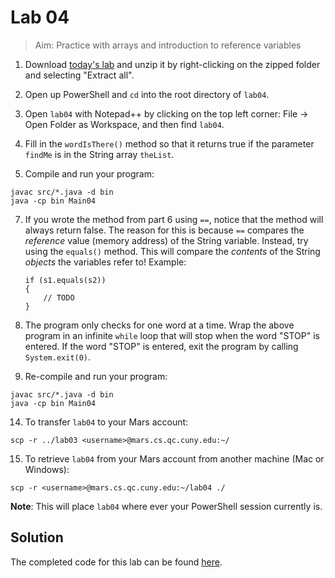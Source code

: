 # Lab 04
> Aim: Practice with arrays and introduction to reference variables

1. Download <a href="/Misc/TODO/lab04.zip" download>today's lab</a> and unzip it by right-clicking on the zipped folder and selecting "Extract all".

2. Open up PowerShell and `cd` into the root directory of `lab04`. 

4. Open `lab04` with Notepad++ by clicking on the top left corner: File -> Open Folder as Workspace, and then find `lab04`.

5. Fill in the `wordIsThere()` method so that it returns true if the parameter `findMe` is in the String array `theList`.

6. Compile and run your program:
```
javac src/*.java -d bin
java -cp bin Main04
```

7. If you wrote the method from part 6 using `==`, notice that the method will always return false. The reason for this is because `==` compares the *reference* value (memory address) of the String variable. Instead, try using the `equals()` method. This will compare the *contents* of the String *objects* the variables refer to! Example:

    ```
    if (s1.equals(s2))
    {
        // TODO
    }
    ```

8. The program only checks for one word at a time. Wrap the above program in an infinite `while` loop that will stop when the word "STOP" is entered. If the word "STOP" is entered, exit the program by calling `System.exit(0)`.

9. Re-compile and run your program:
```
javac src/*.java -d bin
java -cp bin Main04
```

14. To transfer `lab04` to your Mars account:
```
scp -r ../lab03 <username>@mars.cs.qc.cuny.edu:~/
```

15. To retrieve `lab04` from your Mars account from another machine (Mac or Windows):
```
scp -r <username>@mars.cs.qc.cuny.edu:~/lab04 ./
```

**Note**: This will place `lab04` where ever your PowerShell session currently is. 

## Solution
The completed code for this lab can be found <a href="/Misc/Solutions/Main04.java" target="_blank">here</a>.